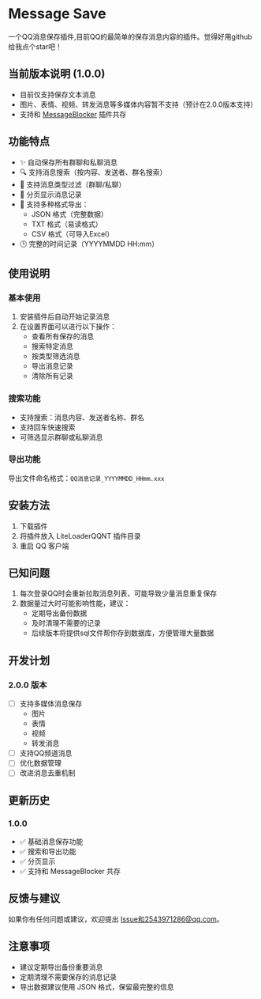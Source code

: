 # Message Save

一个QQ消息保存插件,目前QQ的最简单的保存消息内容的插件。觉得好用github给我点个star吧！

## 当前版本说明 (1.0.0)

- 目前仅支持保存文本消息
- 图片、表情、视频、转发消息等多媒体内容暂不支持（预计在2.0.0版本支持）
- 支持和 [MessageBlocker](https://github.com/elegantland/qqMessageBlocker) 插件共存

## 功能特点

- ✨ 自动保存所有群聊和私聊消息
- 🔍 支持消息搜索（按内容、发送者、群名搜索）
- 🔄 支持消息类型过滤（群聊/私聊）
- 📄 分页显示消息记录
- 💾 支持多种格式导出：
  - JSON 格式（完整数据）
  - TXT 格式（易读格式）
  - CSV 格式（可导入Excel）
- 🕒 完整的时间记录（YYYYMMDD HH:mm）

## 使用说明

### 基本使用
1. 安装插件后自动开始记录消息
2. 在设置界面可以进行以下操作：
   - 查看所有保存的消息
   - 搜索特定消息
   - 按类型筛选消息
   - 导出消息记录
   - 清除所有记录

### 搜索功能
- 支持搜索：消息内容、发送者名称、群名
- 支持回车快速搜索
- 可筛选显示群聊或私聊消息

### 导出功能
导出文件命名格式：`QQ消息记录_YYYYMMDD_HHmm.xxx`

## 安装方法

1. 下载插件
2. 将插件放入 LiteLoaderQQNT 插件目录
3. 重启 QQ 客户端

## 已知问题

1. 每次登录QQ时会重新拉取消息列表，可能导致少量消息重复保存
2. 数据量过大时可能影响性能，建议：
   - 定期导出备份数据
   - 及时清理不需要的记录
   - 后续版本将提供sql文件帮你存到数据库，方便管理大量数据

## 开发计划

### 2.0.0 版本
- [ ] 支持多媒体消息保存
  - 图片
  - 表情
  - 视频
  - 转发消息
- [ ] 支持QQ频道消息
- [ ] 优化数据管理
- [ ] 改进消息去重机制

## 更新历史

### 1.0.0
- ✅ 基础消息保存功能
- ✅ 搜索和导出功能
- ✅ 分页显示
- ✅ 支持和 MessageBlocker 共存

## 反馈与建议

如果你有任何问题或建议，欢迎提出 Issue和2543971286@qq.com。

## 注意事项

- 建议定期导出备份重要消息
- 定期清理不需要保存的消息记录
- 导出数据建议使用 JSON 格式，保留最完整的信息
